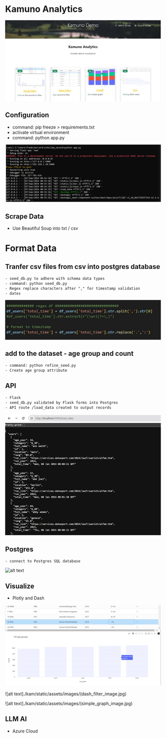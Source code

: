 # Kamuno Analytics

![alt text](./kam/static/assets/images/cover_page.jpg)

## Configuration
- command: pip freeze > requirements.txt
- activate virtual environment
- command: python app.py

![alt text](./kam/static/assets/images/python_app.jpg)

## Scrape Data
- Use Beautiful Soup into txt / csv


# Format Data

## Tranfer csv files from csv into postgres database
```
- seed_db.py to adhere with schema data types
- command: python seed_db.py
- Regex replace characters after "," for timestamp validation
- dates
```

![alt text](./kam/static/assets/images/code_seed.jpg)


## add to the dataset - age group and count
```
- command: python refine_seed.py
- Create age group attribute
```

## API
```
- Flask
- seed_db.py validated by Flask forms into Postgres
- API route /load_data created to output records
```

![alt text](./kam/static/assets/images/api_route.jpg)

## Postgres
```
- connect to Postgres SQL database
```

![alt text](./kam/static/assets/images/psql_records-2.jpg)


## Visualize
- Plotly and Dash

![alt text](./kam/static/assets/images/dash_touch_image.jpg)

![alt text]./kam/static/assets/images/(dash_filter_image.jpg)

![alt text]./kam/static/assets/images/(simple_graph_image.jpg)

## LLM AI
- Azure Cloud


